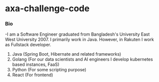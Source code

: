 # axa-challenge-code

### Bio

-I am a Software Engineer graduated from Bangladesh's University East West University 2007. I primarily work in Java. However, in Rakuten I work as Fullstack developer.

1. Java (Spring Boot, Hibernate and related frameworks)
2. Golang (For our data scientists and AI engineers I develop kubernetes based instances, FaaS)
3. Python (For some scripting purpose)
4. React (For frontend)
